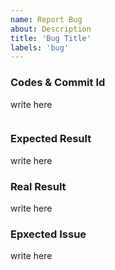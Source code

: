```yaml
---
name: Report Bug
about: Description
title: 'Bug Title'
labels: 'bug'
---
```


### Codes & Commit Id

write here

```shell
```

### Expected Result

write here

### Real Result

write here

### Epxected Issue

write here
